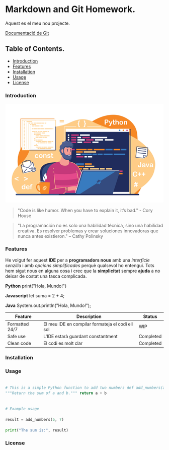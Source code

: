 # Markdown and Git Homework.
Aquest es el meu nou projecte.

[Documentació de Git](https://git-scm.com/doc)

## Table of Contents.
- [Introduction](#introduction) 
- [Features](#features)
- [Installation](#installation)
- [Usage](#usage)
- [License](#license)

### Introduction
![Project Logo](images/logo.png)

> "Code is like humor. When you have to explain it, it’s bad." - Cory House

> "La programación no es solo una habilidad técnica, sino una habilidad creativa. Es resolver problemas y crear soluciones innovadoras que nunca antes existieron." – Cathy Polinsky


### Features

He volgut fer aquest **IDE** per a **programadors nous** amb una *interfície senzilla* i amb *opcions simplificades* perquè qualsevol ho entengui. Tots hem sigut nous en alguna cosa i crec que la **simplicitat** sempre **ajuda** a no deixar de costat una tasca complicada.

**Python**
 print("Hola, Mundo!")

**Javascript**
let suma = 2 + 4;

**Java**
System.out.println("Hola, Mundo!");




| Feature | Description | Status |
|---------|------------ |--------|
| Formatted 24/7 | El meu IDE en compilar formateja el codi ell sol | WIP |
| Safe use | L'IDE estarà guardant constantment | Completed |
| Clean code | El codi es molt clar | Completed |

### Installation

### Usage

```python

# This is a simple Python function to add two numbers def add_numbers(a, b):
"""Return the sum of a and b.""" return a + b


# Example usage

result = add_numbers(5, 7)

print("The sum is:", result)

```


### License